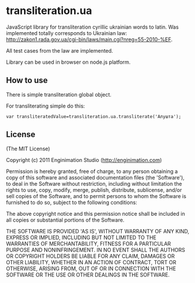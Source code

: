 # transliteration.ua

JavaScript library for transliteration cyrillic ukrainian words to latin.
Was implemented totally corresponds to Ukrainian law: http://zakon1.rada.gov.ua/cgi-bin/laws/main.cgi?nreg=55-2010-%EF.

All test cases from the law are implemented.

Library can be used in browser on node.js platform.

## How to use

There is simple transliteration global object.

For transliterating simple do this:

    var transliteratedValue=transliteration.ua.transliterate('Алушта');

## License

(The MIT License)

Copyright (c) 2011 Enginimation Studio (http://enginimation.com)

Permission is hereby granted, free of charge, to any person obtaining a copy of this software and associated documentation files (the 'Software'), to deal in the Software without restriction, including without limitation the rights to use, copy, modify, merge, publish, distribute, sublicense, and/or sell copies of the Software, and to permit persons to whom the Software is furnished to do so, subject to the following conditions:

The above copyright notice and this permission notice shall be included in all copies or substantial portions of the Software.

THE SOFTWARE IS PROVIDED 'AS IS', WITHOUT WARRANTY OF ANY KIND, EXPRESS OR IMPLIED, INCLUDING BUT NOT LIMITED TO THE WARRANTIES OF MERCHANTABILITY, FITNESS FOR A PARTICULAR PURPOSE AND NONINFRINGEMENT. IN NO EVENT SHALL THE AUTHORS OR COPYRIGHT HOLDERS BE LIABLE FOR ANY CLAIM, DAMAGES OR OTHER LIABILITY, WHETHER IN AN ACTION OF CONTRACT, TORT OR OTHERWISE, ARISING FROM, OUT OF OR IN CONNECTION WITH THE SOFTWARE OR THE USE OR OTHER DEALINGS IN THE SOFTWARE.
